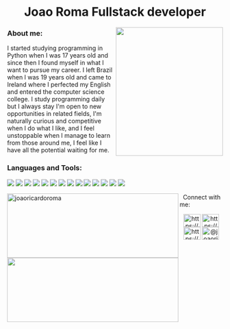<h1 align="center">Joao Roma Fullstack developer</h3><img align="right" src="https://i.pinimg.com/564x/26/0f/3f/260f3f05f712757bbf07ddacfddeff65.jpg" width="250" height="300">

<h3>About me:</h3>

  <p></p>I started studying programming in Python when I was 17 years old and since then I found myself in what I want to pursue my career. I left Brazil when I was 19 years old and came to Ireland where I perfected my English and entered the computer science college. I study programming daily but I always stay I'm open to new opportunities in related fields, I'm naturally curious and competitive when I do what I like, and I feel unstoppable when I manage to learn from those around me, I feel like I have all the potential waiting for me.</p>

<h3 align="left">Languages and Tools:</h3>
<p align="left">
<img src="https://img.shields.io/badge/Python-FFD43B?style=for-the-badge&logo=python&logoColor=blue">
<img src="https://img.shields.io/badge/Django-092E20?style=for-the-badge&logo=django&logoColor=green">
<img src="https://img.shields.io/badge/django%20rest-ff1709?style=for-the-badge&logo=django&logoColor=white">
<img src="https://img.shields.io/badge/Flask-000000?style=for-the-badge&logo=flask&logoColor=white">
<img src="https://img.shields.io/badge/fastapi-109989?style=for-the-badge&logo=FASTAPI&logoColor=white">
<img src="https://img.shields.io/badge/Docker-2CA5E0?style=for-the-badge&logo=docker&logoColor=white">
<img src="https://img.shields.io/badge/Elastic_Search-005571?style=for-the-badge&logo=elasticsearch&logoColor=white">
<img src="https://img.shields.io/badge/MongoDB-4EA94B?style=for-the-badge&logo=mongodb&logoColor=white">
<img src="https://img.shields.io/badge/MySQL-005C84?style=for-the-badge&logo=mysql&logoColor=white">
<img src="https://img.shields.io/badge/PostgreSQL-316192?style=for-the-badge&logo=postgresql&logoColor=white">
<img src="https://img.shields.io/badge/Amazon_AWS-FF9900?style=for-the-badge&logo=amazonaws&logoColor=white">
<img src="https://img.shields.io/badge/CSS3-1572B6?style=for-the-badge&logo=css3&logoColor=white">
<img src="https://img.shields.io/badge/HTML5-E34F26?style=for-the-badge&logo=html5&logoColor=white">
<img src="https://img.shields.io/badge/JavaScript-323330?style=for-the-badge&logo=javascript&logoColor=F7DF1E">
</p>

<p>&nbsp;<img width="400" height="150" align="left" src="https://github-readme-stats.vercel.app/api?username=joaoricardoroma&show_icons=true&locale=en&theme=dark" alt="joaoricardoroma" />
<img align="left" width="400" height="150" src="[![GitHub Streak](https://streak-stats.demolab.com/?user=joaoricardoroma&theme=dark)](https://git.io/streak-stats) />                                     
</p>

<h2 align="center">Connect with me:</h1>
<p align="center">
<a href="https://codepen.io/https://codepen.io/joaoricardoroma" target="blank"><img align="center" src="https://raw.githubusercontent.com/rahuldkjain/github-profile-readme-generator/master/src/images/icons/Social/codepen.svg" alt="https://codepen.io/joaoricardoroma" height="30" width="40" /></a>
<a href="https://dev.to/https://dev.to/joaoricardoroma" target="blank"><img align="center" src="https://raw.githubusercontent.com/rahuldkjain/github-profile-readme-generator/master/src/images/icons/Social/devto.svg" alt="https://dev.to/joaoricardoroma" height="30" width="40" /></a>
<a href="https://linkedin.com/in/https://www.linkedin.com/in/joao-ricardo-machado-roma-7779531b4/" target="blank"><img align="center" src="https://raw.githubusercontent.com/rahuldkjain/github-profile-readme-generator/master/src/images/icons/Social/linked-in-alt.svg" alt="https://www.linkedin.com/in/joao-ricardo-machado-roma-7779531b4/" height="30" width="40" /></a>
<a href="https://medium.com/@joaoricardoroma" target="blank"><img align="center" src="https://raw.githubusercontent.com/rahuldkjain/github-profile-readme-generator/master/src/images/icons/Social/medium.svg" alt="@joaoricardoroma" height="30" width="40" /></a>
</p>

